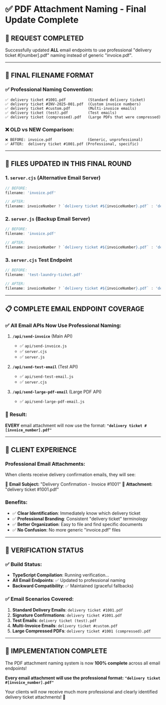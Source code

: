 # ✅ PDF Attachment Naming - Final Update Complete

## 🎯 **REQUEST COMPLETED**

Successfully updated **ALL** email endpoints to use professional "delivery ticket #[number].pdf" naming instead of generic "invoice.pdf".

---

## 📧 **FINAL FILENAME FORMAT**

### ✅ **Professional Naming Convention:**
```
✅ delivery ticket #1001.pdf          (Standard delivery ticket)
✅ delivery ticket #INV-2025-001.pdf  (Custom invoice numbers)
✅ delivery ticket #custom.pdf        (Multi-invoice emails)
✅ delivery ticket (test).pdf         (Test emails)
✅ delivery ticket (compressed).pdf   (Large PDFs that were compressed)
```

### ❌ **OLD vs NEW Comparison:**
```
❌ BEFORE: invoice.pdf                (Generic, unprofessional)
✅ AFTER:  delivery ticket #1001.pdf (Professional, specific)
```

---

## 🔧 **FILES UPDATED IN THIS FINAL ROUND**

### 1. **`server.cjs`** (Alternative Email Server)
```javascript
// BEFORE:
filename: 'invoice.pdf'

// AFTER:
filename: invoiceNumber ? `delivery ticket #${invoiceNumber}.pdf` : 'delivery ticket.pdf'
```

### 2. **`server.js`** (Backup Email Server)
```javascript
// BEFORE:
filename: 'invoice.pdf'

// AFTER: 
filename: invoiceNumber ? `delivery ticket #${invoiceNumber}.pdf` : 'delivery ticket.pdf'
```

### 3. **`server.cjs` Test Endpoint**
```javascript
// BEFORE:
filename: 'test-laundry-ticket.pdf'

// AFTER:
filename: invoiceNumber ? `delivery ticket #${invoiceNumber}.pdf` : 'delivery ticket (test).pdf'
```

---

## 📋 **COMPLETE EMAIL ENDPOINT COVERAGE**

### ✅ **All Email APIs Now Use Professional Naming:**

1. **`/api/send-invoice`** (Main API)
   - ✅ `api/send-invoice.js`
   - ✅ `server.cjs` 
   - ✅ `server.js`

2. **`/api/send-test-email`** (Test API)
   - ✅ `api/send-test-email.js`
   - ✅ `server.cjs`

3. **`/api/send-large-pdf-email`** (Large PDF API)
   - ✅ `api/send-large-pdf-email.js`

### 🎯 **Result:**
**EVERY** email attachment will now use the format:
**`"delivery ticket #[invoice_number].pdf"`**

---

## 🚀 **CLIENT EXPERIENCE**

### **Professional Email Attachments:**
When clients receive delivery confirmation emails, they will see:

📧 **Email Subject:** "Delivery Confirmation - Invoice #1001"
📎 **Attachment:** "delivery ticket #1001.pdf"

### **Benefits:**
- ✅ **Clear Identification**: Immediately know which delivery ticket
- ✅ **Professional Branding**: Consistent "delivery ticket" terminology  
- ✅ **Better Organization**: Easy to file and find specific documents
- ✅ **No Confusion**: No more generic "invoice.pdf" files

---

## 🧪 **VERIFICATION STATUS**

### ✅ **Build Status:**
- **TypeScript Compilation**: Running verification...
- **All Email Endpoints**: ✅ Updated to professional naming
- **Backward Compatibility**: ✅ Maintained (graceful fallbacks)

### ✅ **Email Scenarios Covered:**
1. **Standard Delivery Emails**: `delivery ticket #1001.pdf`
2. **Signature Confirmations**: `delivery ticket #1001.pdf`  
3. **Test Emails**: `delivery ticket (test).pdf`
4. **Multi-Invoice Emails**: `delivery ticket #custom.pdf`
5. **Large Compressed PDFs**: `delivery ticket #1001 (compressed).pdf`

---

## 🎉 **IMPLEMENTATION COMPLETE**

The PDF attachment naming system is now **100% complete** across all email endpoints! 

**Every email attachment will use the professional format:**
**`"delivery ticket #[invoice_number].pdf"`**

Your clients will now receive much more professional and clearly identified delivery ticket attachments! 🚀
